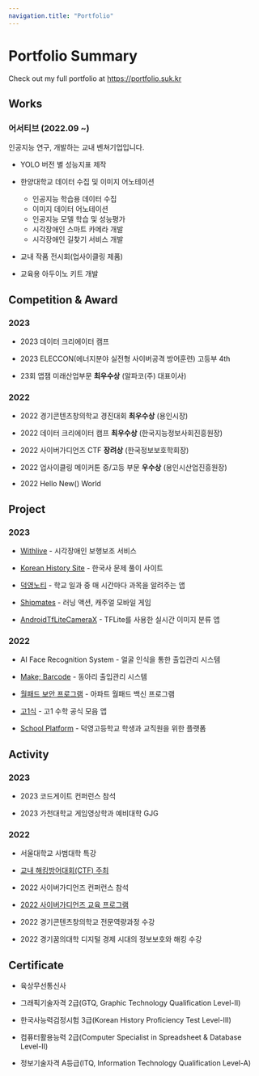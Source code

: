 ```yaml
---
navigation.title: "Portfolio"
---
```


# Portfolio Summary

Check out my full portfolio at <https://portfolio.suk.kr>

## Works

### 어서티브 (2022.09 ~)

인공지능 연구, 개발하는 교내 벤쳐기업입니다.

-   YOLO 버전 별 성능지표 제작

-   한양대학교 데이터 수집 및 이미지 어노테이션

    -   인공지능 학습용 데이터 수집
    -   이미지 데이터 어노테이션
    -   인공지능 모델 학습 및 성능평가
    -   시각장애인 스마트 카메라 개발
    -   시각장애인 길찾기 서비스 개발

-   교내 작품 전시회(업사이클링 제품)

-   교육용 아두이노 키트 개발

## Competition & Award

### 2023

-   2023 데이터 크리에이터 캠프

-   2023 ELECCON(에너지분야 실전형 사이버공격 방어훈련) 고등부 4th

-   23회 앱잼 미래산업부문 **최우수상** (알파코(주) 대표이사)

### 2022

-   2022 경기콘텐츠창의학교 경진대회 **최우수상** (용인시장)

-   2022 데이터 크리에이터 캠프 **최우수상** (한국지능정보사회진흥원장)

-   2022 사이버가디언즈 CTF **장려상** (한국정보보호학회장)

-   2022 업사이클링 메이커톤 중/고등 부문 **우수상** (용인시산업진흥원장)

-   2022 Hello New() World

## Project

### 2023

-   [Withlive](https://github.com/stac23-Withlive) - 시각장애인 보행보조 서비스

-   [Korean History Site](https://github.com/suk-6/korean-history-site) - 한국사 문제 풀이 사이트

-   [덕영노티](https://github.com/suk-6/dyhsapp) - 학교 일과 중 매 시간마다 과목을 알려주는 앱

-   [Shipmates](https://github.com/kyw04/Shipmates) - 러닝 액션, 캐주얼 모바일 게임

-   [AndroidTfLiteCameraX](https://github.com/suk-6/AndroidTfLiteCameraX) - TFLite를 사용한 실시간 이미지 분류 앱

### 2022

-   AI Face Recognition System - 얼굴 인식을 통한 출입관리 시스템

-   [Make; Barcode](https://github.com/suk-6/Make-Barcode) - 동아리 출입관리 시스템

-   [월패드 보안 프로그램](https://github.com/suk-6/Wallpad-tool) - 아파트 월패드 백신 프로그램

-   [고1식](https://github.com/suk-6/formula_app) - 고1 수학 공식 모음 앱

-   [School Platform](https://dyhs.kr/) - 덕영고등학교 학생과 교직원을 위한 플랫폼

## Activity

### 2023

-   2023 코드게이트 컨퍼런스 참석

-   2023 가천대학교 게임영상학과 예비대학 GJG

### 2022

-   서울대학교 사범대학 특강

-   [교내 해킹방어대회(CTF) 주최](https://github.com/Asseertive/DY-ctf)

-   2022 사이버가디언즈 컨퍼런스 참석

-   [2022 사이버가디언즈 교육 프로그램](https://github.com/suk-6/2022-cg-Webhacking)

-   2022 경기콘텐츠창의학교 전문역량과정 수강

-   2022 경기꿈의대학 디지털 경제 시대의 정보보호와 해킹 수강

## Certificate

-   육상무선통신사

-   그래픽기술자격 2급(GTQ, Graphic Technology Qualification Level-Ⅱ)

-   한국사능력검정시험 3급(Korean History Proficiency Test Level-Ⅲ)

-   컴퓨터활용능력 2급(Computer Specialist in Spreadsheet & Database Level-Ⅱ)

-   정보기술자격 A등급(ITQ, Information Technology Qualification Level-A)

